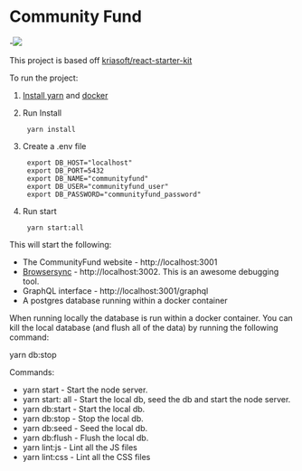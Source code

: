 # Community Fund

-![](https://codeship.com/projects/a4ad0b40-eac5-0134-c6ec-52c39acfad49/status?branch=master)

This project is based off [kriasoft/react-starter-kit](https://github.com/kriasoft/react-starter-kit)

To run the project:

1. [Install yarn](https://yarnpkg.com/lang/en/docs/install/) and [docker](https://store.docker.com/editions/community/docker-ce-desktop-mac?tab=description)
2. Run Install

        yarn install
3. Create a .env file

        export DB_HOST="localhost"
        export DB_PORT=5432
        export DB_NAME="communityfund"
        export DB_USER="communityfund_user"
        export DB_PASSWORD="communityfund_password"
3. Run start

        yarn start:all

This will start the following:

+ The CommunityFund website - http://localhost:3001
+ [Browsersync](https://browsersync.io/) - http://localhost:3002. This is an awesome debugging tool.
+ GraphQL interface - http://localhost:3001/graphql
+ A postgres database running within a docker container

When running locally the database is run within a docker container. You can kill the local database (and flush all of the data) by running the following command:

  yarn db:stop

Commands:
+ yarn start - Start the node server.
+ yarn start: all - Start the local db, seed the db and start the node server.
+ yarn db:start - Start the local db.
+ yarn db:stop - Stop the local db.
+ yarn db:seed - Seed the local db.
+ yarn db:flush - Flush the local db.
+ yarn lint:js - Lint all the JS files
+ yarn lint:css - Lint all the CSS files

